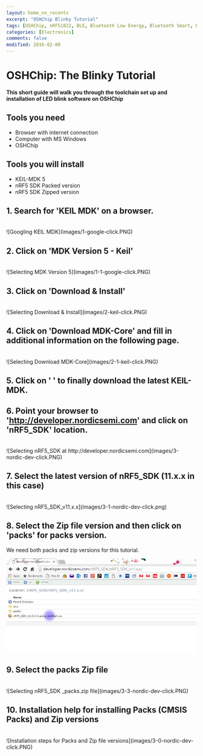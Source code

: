 ```yaml
---
layout: home_no_recents
excerpt: "OSHChip Blinky Tutorial"
tags: [OSHChip, nRF51822, BLE, Bluetooth Low Energy, Bluetooth Smart, Blinky, Tutorial]
categories: [Electronics]
comments: false
modified: 2016-02-09
---
```


# OSHChip: The Blinky Tutorial

**This short guide will walk you through the toolchain set up and installation of LED blink software on OSHChip**

## Tools you need
- Browser with internet connection
- Computer with MS Windows
- OSHChip


## Tools you will install
- KEIL-MDK 5
- nRF5 SDK Packed version
- nRF5 SDK Zipped version




## 1.  Search for 'KEIL MDK' on a browser.
<BR>
![Googling KEIL MDK](images/1-google-click.PNG)




## 2.  Click on 'MDK Version 5 - Keil'
<BR>
![Selecting MDK Version 5](images/1-1-google-click.PNG)




## 3.  Click on 'Download & Install'
<BR>
![Selecting Download & Install](images/2-keil-click.PNG)




## 4.  Click on 'Download MDK-Core' and fill in additional information on the following page.
<BR>
![Selecting Download MDK-Core](images/2-1-keil-click.PNG)




## 5.  Click on '   ' to finally download the latest KEIL-MDK.





## 6.  Point your browser to 'http://developer.nordicsemi.com' and click on 'nRF5_SDK' location.
<BR>
![Selecting nRF5_SDK at http://developer.nordicsemi.com](images/3-nordic-dev-click.PNG)




## 7.  Select the latest version of nRF5_SDK (11.x.x in this case)
<BR>
![Selecting nRF5_SDK_v11.x.x](images/3-1-nordic-dev-click.png)




## 8.  Select the Zip file version and then click on 'packs' for packs version. <BR> 
We need both packs and zip versions for this tutorial. <BR>

![Selecting nRF5_SDK .zip file and then packs folder](images/3-2-nordic-dev-click.PNG)




## 9.  Select the packs Zip file
<BR>
![Selecting nRF5_SDK _packs.zip file](images/3-3-nordic-dev-click.PNG)




## 10. Installation help for installing Packs (CMSIS Packs) and Zip versions
<BR>
![Installation steps for Packs and Zip file versions](images/3-0-nordic-dev-click.PNG)

